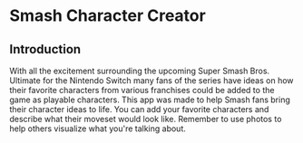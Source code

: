 # Smash Character Creator

## Introduction

With all the excitement surrounding the upcoming Super Smash Bros. Ultimate for the Nintendo Switch many fans of the series have ideas on how their favorite characters from various franchises could be added to the game as playable characters. This app was made to help Smash fans bring their character ideas to life. You can add your favorite characters and describe what their moveset would look like. Remember to use photos to help others visualize what you're talking about. 
